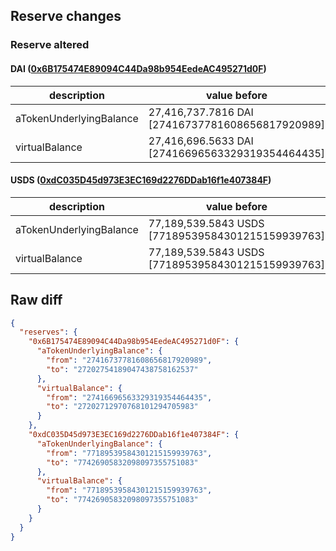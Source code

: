## Reserve changes

### Reserve altered

#### DAI ([0x6B175474E89094C44Da98b954EedeAC495271d0F](https://etherscan.io/address/0x6B175474E89094C44Da98b954EedeAC495271d0F))

| description | value before | value after |
| --- | --- | --- |
| aTokenUnderlyingBalance | 27,416,737.7816 DAI [27416737781608656817920989] | 27,202,754.1890 DAI [27202754189047438758162537] |
| virtualBalance | 27,416,696.5633 DAI [27416696563329319354464435] | 27,202,712.9707 DAI [27202712970768101294705983] |


#### USDS ([0xdC035D45d973E3EC169d2276DDab16f1e407384F](https://etherscan.io/address/0xdC035D45d973E3EC169d2276DDab16f1e407384F))

| description | value before | value after |
| --- | --- | --- |
| aTokenUnderlyingBalance | 77,189,539.5843 USDS [77189539584301215159939763] | 77,426,905.8320 USDS [77426905832098097355751083] |
| virtualBalance | 77,189,539.5843 USDS [77189539584301215159939763] | 77,426,905.8320 USDS [77426905832098097355751083] |


## Raw diff

```json
{
  "reserves": {
    "0x6B175474E89094C44Da98b954EedeAC495271d0F": {
      "aTokenUnderlyingBalance": {
        "from": "27416737781608656817920989",
        "to": "27202754189047438758162537"
      },
      "virtualBalance": {
        "from": "27416696563329319354464435",
        "to": "27202712970768101294705983"
      }
    },
    "0xdC035D45d973E3EC169d2276DDab16f1e407384F": {
      "aTokenUnderlyingBalance": {
        "from": "77189539584301215159939763",
        "to": "77426905832098097355751083"
      },
      "virtualBalance": {
        "from": "77189539584301215159939763",
        "to": "77426905832098097355751083"
      }
    }
  }
}
```
